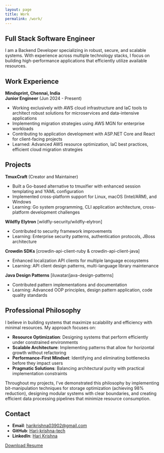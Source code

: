 ```yaml
---
layout: page
title: Work
permalink: /work/
---
```


## Full Stack Software Engineer 

I am a Backend Developer specializing in robust, secure, and scalable systems. With experience across multiple technology stacks, I focus on building high-performance applications that efficiently utilize available resources.

## Work Experience

**Mindsprint, Chennai, India**  
**Junior Engineer** (Jun 2024 - Present)
* Working exclusively with AWS cloud infrastructure and IaC tools to architect robust solutions for microservices and data-intensive applications
* Implementing migration strategies using AWS MGN for enterprise workloads
* Contributing to application development with ASP.NET Core and React for client-facing projects
* Learned: Advanced AWS resource optimization, IaC best practices, efficient cloud migration strategies


## Projects 

**TmuxCraft** (Creator and Maintainer)
* Built a Go-based alternative to tmuxifier with enhanced session templating and YAML configuration
* Implemented cross-platform support for Linux, macOS (Intel/ARM), and Windows
* Learning: Go system programming, CLI application architecture, cross-platform development challenges

**Wildfly Elytron** [wildfly-security/wildfly-elytron]
* Contributed to security framework improvements
* Learning: Enterprise security patterns, authentication protocols, JBoss architecture

**Crowdin SDKs** [crowdin-api-client-ruby & crowdin-api-client-java]
* Enhanced localization API clients for multiple language ecosystems
* Learning: API client design patterns, multi-language library maintenance

**Java Design Patterns** [iluwatar/java-design-patterns]
* Contributed pattern implementations and documentation
* Learning: Advanced OOP principles, design pattern application, code quality standards

## Professional Philosophy

I believe in building systems that maximize scalability and efficiency with minimal resources. My approach focuses on:

* **Resource Optimization**: Designing systems that perform efficiently under constrained environments
* **Scalable Architecture**: Implementing patterns that allow for horizontal growth without refactoring
* **Performance-First Mindset**: Identifying and eliminating bottlenecks before they impact users
* **Pragmatic Solutions**: Balancing architectural purity with practical implementation constraints

Throughout my projects, I've demonstrated this philosophy by implementing bit-manipulation techniques for storage optimization (achieving 98% reduction), designing modular systems with clear boundaries, and creating efficient data processing pipelines that minimize resource consumption.

## Contact

- **Email**: harikrishna03902@gmail.com
- **GitHub**: [Hari-krishna-tech](https://github.com/Hari-krishna-tech)
- **LinkedIn**: [Hari Krishna](https://www.linkedin.com/in/hari-krishna-b731601b1/)

[Download Resume](/public/Resume.pdf)